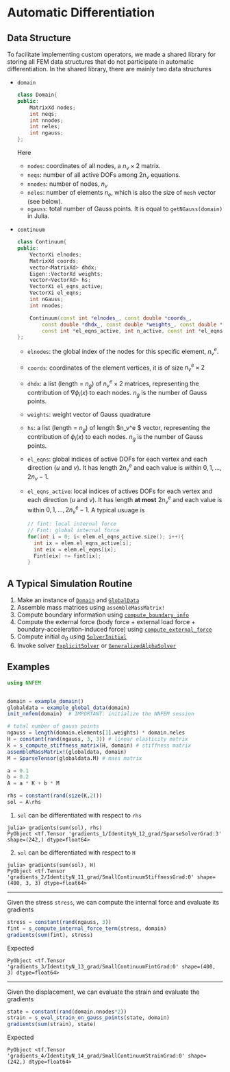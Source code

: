 # Automatic Differentiation

## Data Structure

To facilitate implementing custom operators, we made a shared library for storing all FEM data structures that do not participate in automatic differentiation. In the shared library, there are mainly two data structures

* `domain`

  ```c++
  class Domain{
  public:
      MatrixXd nodes;
      int neqs;
      int nnodes;
      int neles;
      int ngauss;
  };
  ```

  Here 

  * `nodes`: coordinates of all nodes, a $n_v\times 2$ matrix.
  * `neqs`: number of all active DOFs among $2n_v$ equations.
  * `nnodes`: number of nodes, $n_v$
  * `neles`: number of elements $n_e$, which is also the size of `mesh` vector (see below). 
  * `ngauss`: total number of Gauss points. It is equal to `getNGauss(domain)` in Julia. 

* `continuum`

  ```c++
  class Continuum{
  public:
      VectorXi elnodes;
      MatrixXd coords;
      vector<MatrixXd> dhdx;
      Eigen::VectorXd weights;
      vector<VectorXd> hs;
      VectorXi el_eqns_active;
      VectorXi el_eqns;
      int nGauss;
      int nnodes;
  
      Continuum(const int *elnodes_, const double *coords_, 
          const double *dhdx_, const double *weights_, const double *hs_, int n_nodes, int n_gauss,
          const int *el_eqns_active, int n_active, const int *el_eqns);
  };
  ```

  * `elnodes`: the global index of the nodes for this specific element, $n^e_v$.

  * `coords`: coordinates of the element vertices, it is of size $n^e_v\times2$

  * `dhdx`: a list (length = $n_g$) of  $n_v^e\times 2$ matrices, representing the contribution of  $\nabla \phi_i(x)$ to each nodes. $n_g$ is the number of Gauss points.

  * `weights`: weight vector of Gauss quadrature

  * `hs`: a list (length = $n_g$) of length $n_v^e $ vector, representing the contribution of  $\phi_i(x)$ to each nodes. $n_g$ is the number of Gauss points.

  * `el_eqns`: global indices of active DOFs for each vertex and each direction ($u$ and $v$). It has length $2n_v^e$ and each value is within ${0,1,\ldots, 2n_v-1}$. 

  * `el_eqns_active`: local indices of actives DOFs for each vertex and each direction ($u$ and $v$). It has length **at most** $2n_v^e$ and each value is within ${0,1,\ldots, 2n_v^e-1}$. A typical  usuage is 

    ```c++
    // fint: local internal force
    // Fint: global internal force
    for(int i = 0; i< elem.el_eqns_active.size(); i++){
      int ix = elem.el_eqns_active[i];
      int eix = elem.el_eqns[ix];
      Fint[eix] += fint[ix];
    }
    ```


## A Typical Simulation Routine 

1. Make an instance of [`Domain`](@ref) and [`GlobalData`](@ref)
2. Assemble mass matrices using `assembleMassMatrix!`
3. Compute boundary information using [`compute_boundary_info`](@ref)
4. Compute the external force (body force + external load force + boundary-acceleration-induced force) using [`compute_external_force`](@erf)
5. Compute initial $a_0$ using [`SolverInitial`](@ref)
6. Invoke solver [`ExplicitSolver`](@ref) or [`GeneralizedAlphaSolver`](@ref)

## Examples



```julia
using NNFEM


domain = example_domain()
globaldata = example_global_data(domain)
init_nnfem(domain)  # IMPORTANT: initialize the NNFEM session

# total number of gauss points
ngauss = length(domain.elements[1].weights) * domain.neles
H = constant(rand(ngauss, 3, 3)) # linear elasticity matrix 
K = s_compute_stiffness_matrix(H, domain) # stiffness matrix
assembleMassMatrix!(globaldata, domain)
M = SparseTensor(globaldata.M) # mass matrix

a = 0.1
b = 0.2
A = a * K + b * M

rhs = constant(rand(size(K,2)))
sol = A\rhs
```

1. `sol` can be differentiated with respect to `rhs`

```
julia> gradients(sum(sol), rhs)
PyObject <tf.Tensor 'gradients_1/IdentityN_12_grad/SparseSolverGrad:3' shape=(242,) dtype=float64>
```

2. `sol` can be differentiated with respect to `H`

```
julia> gradients(sum(sol), H)
PyObject <tf.Tensor 'gradients_2/IdentityN_11_grad/SmallContinuumStiffnessGrad:0' shape=(400, 3, 3) dtype=float64>
```

---



Given the stress `stress`, we can compute the internal force and evaluate its gradients

```julia
stress = constant(rand(ngauss, 3))
fint = s_compute_internal_force_term(stress, domain)
gradients(sum(fint), stress)
```

Expected

```
PyObject <tf.Tensor 'gradients_3/IdentityN_13_grad/SmallContinuumFintGrad:0' shape=(400, 3) dtype=float64>
```

---

Given the displacement, we can evaluate the strain and evaluate the gradients

```julia
state = constant(rand(domain.nnodes*2))
strain = s_eval_strain_on_gauss_points(state, domain)
gradients(sum(strain), state)
```

Expected

```
PyObject <tf.Tensor 'gradients_4/IdentityN_14_grad/SmallContinuumStrainGrad:0' shape=(242,) dtype=float64>
```



